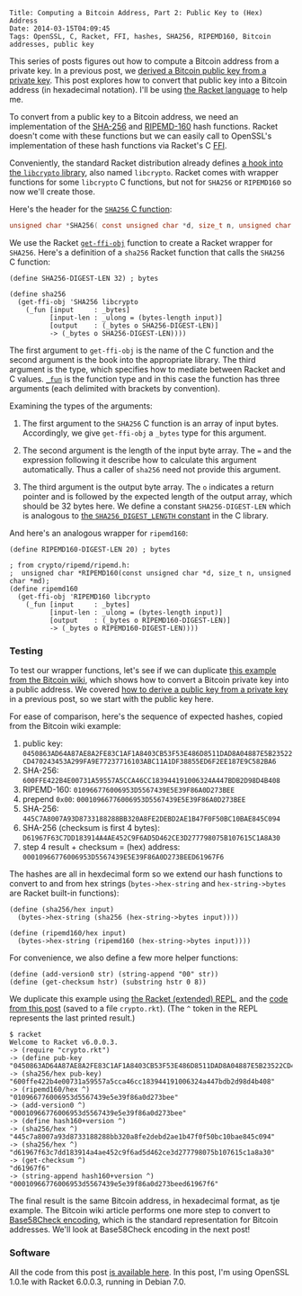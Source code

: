     Title: Computing a Bitcoin Address, Part 2: Public Key to (Hex) Address
    Date: 2014-03-15T04:09:45
    Tags: OpenSSL, C, Racket, FFI, hashes, SHA256, RIPEMD160, Bitcoin addresses, public key

This series of posts figures out how to compute a Bitcoin address from
a private key. In a previous post, we
[derived a Bitcoin public key from a private key][lit:pubfrompriv]. This
post explores how to convert that public key into a Bitcoin address
(in hexadecimal notation). I'll be using
[the Racket language](http://racket-lang.org) to help me.

<!-- more -->

To convert from a public key to a Bitcoin address, we need an
implementation of the [SHA-256][wiki:sha] and
[RIPEMD-160][wiki:ripemd] hash functions. Racket doesn't come with these functions but we can easily call to OpenSSL's implementation of these hash functions via Racket's C [FFI][racketffi].

[racketffi]: http://docs.racket-lang.org/foreign/index.html "Racket FFI"
[wiki:sha]: http://en.wikipedia.org/wiki/SHA-2 "Wikipedia: SHA-2"
[wiki:ripemd]: http://en.wikipedia.org/wiki/RIPEMD "Wikipedia: RIPEMD"

Conveniently, the standard Racket distribution already defines [a hook into the `libcrypto` library](pltgit:libcrypto), also named `libcrypto`. Racket comes
with wrapper functions for some `libcrypto` C functions, but not for
`SHA256` or `RIPEMD160` so now we'll create those.

[pltgit:libcrypto]: https://github.com/plt/racket/blob/master/racket/collects/openssl/libcrypto.rkt "Racket source: libcrypto.rkt"
[racket:ffilib]: http://docs.racket-lang.org/foreign/Loading_Foreign_Libraries.html?q=ffi-lib#%28def._%28%28lib._ffi%2Funsafe..rkt%29._ffi-lib%29%29 "Racket docs: ffi-lib"
[plt:libcrypto]: https://github.com/plt/racket/blob/8b4c5d3debbe41c90e37e5ffdc55fb8ab3635f92/racket/collects/openssl/libcrypto.rkt "Racket source: openssl/libcrypto.rkt"

Here's the header for the [`SHA256` C function][openssl:sha256]:

```C
unsigned char *SHA256( const unsigned char *d, size_t n, unsigned char *md );
```

We use the Racket [`get-ffi-obj`][racket:getffiobj] function to create
a Racket wrapper for `SHA256`. Here's a definition of a `sha256`
Racket function that calls the `SHA256` C function:

```racket
(define SHA256-DIGEST-LEN 32) ; bytes

(define sha256
  (get-ffi-obj 'SHA256 libcrypto
    (_fun [input     : _bytes]
          [input-len : _ulong = (bytes-length input)]
          [output    : (_bytes o SHA256-DIGEST-LEN)]
          -> (_bytes o SHA256-DIGEST-LEN))))
```

The first argument to `get-ffi-obj` is the name of the C function and
the second argument is the book into the appropriate library. The
third argument is the type, which specifies how to mediate between
Racket and C values. [`_fun`][racket:fun] is the function type and in
this case the function has three arguments (each delimited with
brackets by convention).

Examining the types of the arguments:

1. The first argument to the `SHA256` C function is an array of input
bytes. Accordingly, we give `get-ffi-obj` a `_bytes` type for this
argument.

2. The second argument is the length of the input byte array. The `=`
and the expression following it describe how to calculate this
argument automatically. Thus a caller of `sha256` need not provide
this argument.

3. The third argument is the output byte array. The `o` indicates a
return pointer and is followed by the expected length of the output
array, which should be 32 bytes here. We define a constant
`SHA256-DIGEST-LEN` which is analogous to
[the `SHA256_DIGEST_LENGTH` constant][openssl:sha256const] in the C
library.

[openssl:sha256]: http://git.openssl.org/gitweb/?p=openssl.git;a=blob;f=crypto/sha/sha.h;h=8a6bf4bbbb1dbef37869fc162ce1c2cacfebeb1d;hb=46ebd9e3bb623d3c15ef2203038956f3f7213620#l155 "OpenSSL source: crypto/sha/sha.h"
[racket:getffiobj]: http://docs.racket-lang.org/foreign/Loading_Foreign_Libraries.html?q=get-ffi-obj#%28def._%28%28lib._ffi%2Funsafe..rkt%29._get-ffi-obj%29%29 "Racket docs: get-ffi-obj"
[racket:fun]: http://docs.racket-lang.org/foreign/foreign_procedures.html?q=_fun#%28form._%28%28lib._ffi%2Funsafe..rkt%29.__fun%29%29 "Racket docs: _fun"
[openssl:sha256const]: http://git.openssl.org/gitweb/?p=openssl.git;a=blob;f=crypto/sha/sha.h;h=8a6bf4bbbb1dbef37869fc162ce1c2cacfebeb1d;hb=46ebd9e3bb623d3c15ef2203038956f3f7213620#l133 "OpenSSL source: crypto/sha/sha.h"

And here's an analogous wrapper for `ripemd160`:

```racket
(define RIPEMD160-DIGEST-LEN 20) ; bytes

; from crypto/ripemd/ripemd.h:
;  unsigned char *RIPEMD160(const unsigned char *d, size_t n, unsigned char *md);
(define ripemd160
  (get-ffi-obj 'RIPEMD160 libcrypto
    (_fun [input     : _bytes]
          [input-len : _ulong = (bytes-length input)]
          [output    : (_bytes o RIPEMD160-DIGEST-LEN)]
          -> (_bytes o RIPEMD160-DIGEST-LEN))))
```

### Testing ###

To test our wrapper functions, let's see if we can duplicate
[this example from the Bitcoin wiki][bwiki], which shows how to
convert a Bitcoin private key into a public address. We covered
[how to derive a public key from a private key][lit:pubfrompriv] in
a previous post, so we start with the public key here.

[bwiki]: https://en.bitcoin.it/wiki/Technical_background_of_version_1_Bitcoin_addresses "Bitcoin Wiki: Technical background of version 1 Bitcoin addresses"
[lit:pubfrompriv]: http://www.lostintransaction.com/blog/2014/03/14/computing-a-bitcoin-address-part-1-private-to-public-key/ "Computing a Bitcoin Address, Part 1: Private to Public Key"

For ease of comparison, here's the sequence of expected hashes, copied
from the Bitcoin wiki example:

1. public key: `0450863AD64A87AE8A2FE83C1AF1A8403CB53F53E486D8511DAD8A04887E5B23522CD470243453A299FA9E77237716103ABC11A1DF38855ED6F2EE187E9C582BA6`
2. SHA-256: `600FFE422B4E00731A59557A5CCA46CC183944191006324A447BDB2D98D4B408`
3. RIPEMD-160: `010966776006953D5567439E5E39F86A0D273BEE`
4. prepend `0x00`: `00010966776006953D5567439E5E39F86A0D273BEE`
5. SHA-256: `445C7A8007A93D8733188288BB320A8FE2DEBD2AE1B47F0F50BC10BAE845C094`
6. SHA-256 (checksum is first 4 bytes): `D61967F63C7DD183914A4AE452C9F6AD5D462CE3D277798075B107615C1A8A30`
7. step 4 result + checksum = (hex) address: `00010966776006953D5567439E5E39F86A0D273BEED61967F6`

The hashes are all in hexdecimal form so we extend our hash
functions to convert to and from hex strings (`bytes->hex-string` and
`hex-string->bytes` are Racket built-in functions):

```racket
(define (sha256/hex input)
  (bytes->hex-string (sha256 (hex-string->bytes input))))
  
(define (ripemd160/hex input)
  (bytes->hex-string (ripemd160 (hex-string->bytes input))))
```

For convenience, we also define a few more helper functions:

```racket
(define (add-version0 str) (string-append "00" str))
(define (get-checksum hstr) (substring hstr 0 8))
```

We duplicate this example using
[the Racket (extended) REPL][racket:xrepl], and the
[code from this post](http://www.lostintransaction.com/code/crypto.rkt)
(saved to a file `crypto.rkt`). (The `^` token in the REPL represents
the last printed result.)

[racket:repl]: http://docs.racket-lang.org/guide/intro.html?q=repl#%28tech._repl%29 "Interacting with Racket"
[racket:xrepl]: http://docs.racket-lang.org/xrepl/index.html "XREPL"

    $ racket
	Welcome to Racket v6.0.0.3.
	-> (require "crypto.rkt")
	-> (define pub-key "0450863AD64A87AE8A2FE83C1AF1A8403CB53F53E486D8511DAD8A04887E5B23522CD470243453A299FA9E77237716103ABC11A1DF38855ED6F2EE187E9C582BA6")
	-> (sha256/hex pub-key)
	"600ffe422b4e00731a59557a5cca46cc183944191006324a447bdb2d98d4b408"
	-> (ripemd160/hex ^)
	"010966776006953d5567439e5e39f86a0d273bee"
	-> (add-version0 ^)
	"00010966776006953d5567439e5e39f86a0d273bee"
	-> (define hash160+version ^)
	-> (sha256/hex ^)
	"445c7a8007a93d8733188288bb320a8fe2debd2ae1b47f0f50bc10bae845c094"
	-> (sha256/hex ^)
	"d61967f63c7dd183914a4ae452c9f6ad5d462ce3d277798075b107615c1a8a30"
	-> (get-checksum ^)
	"d61967f6"
	-> (string-append hash160+version ^)
	"00010966776006953d5567439e5e39f86a0d273beed61967f6"
	   
The final result is the same Bitcoin address, in hexadecimal format,
as tje example. The Bitcoin wiki article performs one more step to
convert to [Base58Check encoding][bwiki:b58], which is the standard
representation for Bitcoin addresses. We'll look at Base58Check
encoding in the next post!

[bwiki:b58]: https://en.bitcoin.it/wiki/Base58Check_encoding "Bitcoin wiki: Base58Check encoding"

### Software ###

All the code from this post
[is available here](http://www.lostintransaction.com/code/crypto.rkt).
In this post, I'm using OpenSSL 1.0.1e with Racket 6.0.0.3, running in
Debian 7.0.
